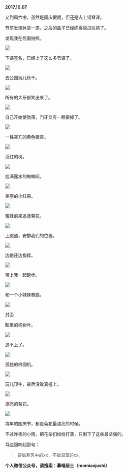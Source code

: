 
          
            
**2017.10.07**

又到周六啦，虽然是国庆假期，但还是去上钢琴课。

节前发烧休息一周，之后的曲子已经练得滚瓜烂熟了。

发现我在后面拍照。




![](//upload-images.jianshu.io/upload_images/51001-44b54f09ef3e2643.jpg)




下课签名，已经上了这么多节课了。




![](//upload-images.jianshu.io/upload_images/51001-ff050f78ab01700a.jpg)




去公园玩儿秋千。




![](//upload-images.jianshu.io/upload_images/51001-a9999995fa6402a5.jpg)




所有的大牙都笑出来了。




![](//upload-images.jianshu.io/upload_images/51001-e49d6690bced81bd.jpg)




自己开始使劲荡，门牙又有一颗要掉了。




![](//upload-images.jianshu.io/upload_images/51001-03c679c031aee638.jpg)




一株突兀的黄色银杏。




![](//upload-images.jianshu.io/upload_images/51001-66fc6b88a9b74097.jpg)




泛红的树。




![](//upload-images.jianshu.io/upload_images/51001-483ef457a206f3d0.jpg)




挂满露水的蜘蛛网。




![](//upload-images.jianshu.io/upload_images/51001-a2fb652c54fa6c3a.jpg)




美丽的小红果。




![](//upload-images.jianshu.io/upload_images/51001-efec016b29ee752a.jpg)




蜜蜂前来追逐菊花。




![](//upload-images.jianshu.io/upload_images/51001-7b9fb396563517c9.jpg)




上跑道，安排我们的位置。




![](//upload-images.jianshu.io/upload_images/51001-4e663630c17f7c54.jpg)




边跑还边指挥。




![](//upload-images.jianshu.io/upload_images/51001-a8d6e984b00fe782.jpg)




带上我一起跑步。




![](//upload-images.jianshu.io/upload_images/51001-f5525b10f2cb5ead.jpg)




和一个小妹妹赛跑。




![](//upload-images.jianshu.io/upload_images/51001-33f6a57705290bdd.jpg)

封面


眩晕的桐树叶。




![](//upload-images.jianshu.io/upload_images/51001-a1aba5c18cc57f60.jpg)




追不上了。




![](//upload-images.jianshu.io/upload_images/51001-c511cd4b2a7a604b.jpg)




孤独的椭圆机。




![](//upload-images.jianshu.io/upload_images/51001-94ec05968048bbf8.jpg)




玩儿顶牛，最后没敢真撞上。




![](//upload-images.jianshu.io/upload_images/51001-150e20ff4adfa588.jpg)




漂亮的菊花。




![](//upload-images.jianshu.io/upload_images/51001-d1d60525d792b80e.jpg)




每年的国庆节，都是菊花最漂亮的时候。

不过昨夜的小雨，把花朵们纷纷打落，只剩下了这些最坚强的。

耳边回响起那句：
>要做寒风中的xx，不做温室的xx。




**个人微信公众号，请搜索：摹喵居士（momiaojushi）**

          
        